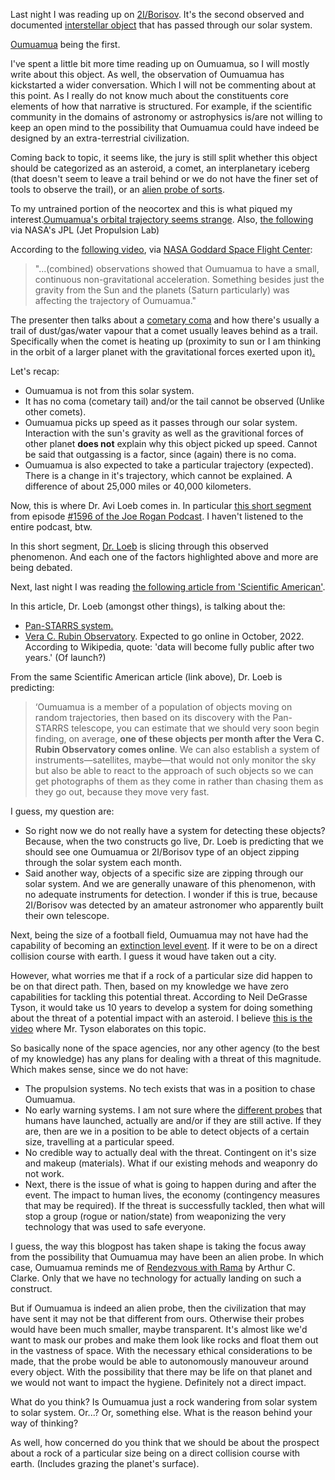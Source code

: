 Last night I was reading up on [2I/Borisov](https://en.wikipedia.org/wiki/2I/Borisov). It's the second observed and documented [interstellar object](https://en.wikipedia.org/wiki/Interstellar_object) that has passed through our solar system.

[Oumuamua](https://en.wikipedia.org/wiki/%CA%BBOumuamua) being the first. 

I've spent a little bit more time reading up on Oumuamua, so I will mostly write about this object. As well, the observation of Oumuamua has kickstarted a wider conversation. Which I will not be commenting about at this point. As I really do not know much about the constituents core elements of how that narrative is structured. For example, if the scientific community in the domains of astronomy or astrophysics is/are not willing to keep an open mind to the possibility that Oumuamua could have indeed be designed by an extra-terrestrial civilization.

Coming back to topic, it seems like, the jury is still split whether this object should be categorized as an asteroid, a comet, an interplanetary iceberg (that doesn't seem to leave a trail behind or we do not have the finer set of tools to observe the trail), or an [alien probe of sorts](https://en.wikipedia.org/wiki/Avi_Loeb#%CA%BBOumuamua).

To my untrained portion of the neocortex and this is what piqued my interest.[Oumuamua's orbital trajectory seems strange](https://en.wikipedia.org/wiki/%CA%BBOumuamua#/media/File:Comet_20171025-16_gif.gif). Also, [the following](https://youtu.be/H62WsztrGi0) via NASA's JPL (Jet Propulsion Lab)


According to the [following video](https://youtu.be/PYxhxUik5PY?t=53), via [NASA Goddard Space Flight Center](https://www.nasa.gov/content/goddard-missions-present):
>"...(combined) observations showed that Oumuamua to have a small, continuous non-gravitational acceleration. Something besides just the gravity from the Sun and the planets (Saturn particularly) was affecting the trajectory of Oumuamua."

The presenter then talks about a [cometary coma](https://en.wikipedia.org/wiki/Coma_(cometary)) and how there's usually a trail of dust/gas/water vapour that a comet usually leaves behind as a trail. Specifically when the comet is heating up (proximity to sun or I am thinking in the orbit of a larger planet with the gravitational forces exerted upon it[).](https://getproofed.com/writing-tips/punctuate-brackets/#:~:text=Always%20place%20periods%20outside%20closing,the%20end%20of%20a%20clause.)

Let's recap:
* Oumuamua is not from this solar system. 
* It has no coma (cometary tail) and/or the tail cannot be observed (Unlike other comets).
* Oumuamua picks up speed as it passes through our solar system. Interaction with the sun's gravity as well as the gravitional forces of other planet **does not** explain why this object picked up speed. Cannot be said that outgassing is a factor, since (again) there is no coma. 
* Oumuamua is also expected to take a particular trajectory (expected). There is a change in it's trajectory, which cannot be explained. A difference of about 25,000 miles or 40,000 kilometers.

Now, this is where Dr. Avi Loeb comes in. In particular [this short segment](https://youtu.be/G5gJBZ-3OlY) from episode [#1596 of the Joe Rogan Podcast](https://open.spotify.com/episode/0y7Vfzeua0TyLSAq3CUktH?si=tL50RjRATGqoBkxY42MmFQ&nd=1). I haven't listened to the entire podcast, btw.

In this short segment, [Dr. Loeb](https://www.cfa.harvard.edu/~loeb/) is slicing through this observed phenomenon. And each one of the factors highlighted above and more are being debated. 

Next, last night I was reading [the following article from 'Scientific American'](https://www.scientificamerican.com/article/astronomer-avi-loeb-says-aliens-have-visited-and-hes-not-kidding1/).

In this article, Dr. Loeb (amongst other things), is talking about the:
* [Pan-STARRS system.](https://en.wikipedia.org/wiki/Pan-STARRS)
* [Vera C. Rubin Observatory](https://en.wikipedia.org/wiki/Vera_C._Rubin_Observatory). Expected to go online in October, 2022. According to Wikipedia, quote: 'data will become fully public after two years.' (Of launch?)

From the same Scientific American article (link above), Dr. Loeb is predicting:
> ‘Oumuamua is a member of a population of objects moving on random trajectories, then based on its discovery with the Pan-STARRS telescope, you can estimate that we should very soon begin finding, on average, **one of these objects per month after the Vera C. Rubin Observatory comes online**. We can also establish a system of instruments—satellites, maybe—that would not only monitor the sky but also be able to react to the approach of such objects so we can get photographs of them as they come in rather than chasing them as they go out, because they move very fast.

I guess, my question are:
* So right now we do not really have a system for detecting these objects? Because, when the two constructs go live, Dr. Loeb is predicting that we should see one Oumuamua or 2I/Borisov type of an object zipping through the solar system each month.
* Said another way, objects of a specific size are zipping through our solar system. And we are generally unaware of this phenomenon, with no adequate instruments for detection. I wonder if this is true, because 2I/Borisov was detected by an amateur astronomer who apparently built their own telescope.

Next, being the size of a football field, Oumuamua may not have had the capability of becoming an [extinction level event](https://en.wikipedia.org/wiki/Global_catastrophic_risk#Asteroid_impact). If it were to be on a direct collision course with earth. I guess it woud have taken out a city.

However, what worries me that if a rock of a particular size did happen to be on that direct path. Then, based on my knowledge we have zero capabilities for tackling this potential threat. According to Neil DeGrasse Tyson, it would take us 10 years to develop a system for doing something about the threat of a potential impact with an asteroid. I believe [this is the video](https://youtu.be/HGjYmCn2MfY) where Mr. Tyson elaborates on this topic. 

So basically none of the space agencies, nor any other agency (to the best of my knowledge) has any plans for dealing with a threat of this magnitude. Which makes sense, since we do not have:
* The propulsion systems. No tech exists that was in a position to chase Oumuamua. 
* No early warning systems. I am not sure where the [different probes](https://en.wikipedia.org/wiki/List_of_active_Solar_System_probes) that humans have launched, actually are and/or if they are still active. If they are, then are we in a position to be able to detect objects of a certain size, travelling at a particular speed.
* No credible way to actually deal with the threat. Contingent on it's size and makeup (materials). What if our existing mehods and weaponry do not work. 
* Next, there is the issue of what is going to happen during and after the event. The impact to human lives, the economy (contingency measures that may be required). If the threat is successfully tackled, then what will stop a group (rogue or nation/state) from weaponizing the very technology that was used to safe everyone. 

I guess, the way this blogpost has taken shape is taking the focus away from the possibility that Oumuamua may have been an alien probe. In which case, Oumuamua reminds me of [Rendezvous with Rama](https://en.wikipedia.org/wiki/Rendezvous_with_Rama) by Arthur C. Clarke. Only that we have no technology for actually landing on such a construct. 

But if Oumuamua is indeed an alien probe, then the civilization that may have sent it may not be that different from ours. Otherwise their probes would have been much smaller, maybe transparent. It's almost like we'd want to mask our probes and make them look like rocks and float them out in the vastness of space. With the necessary ethical considerations to be made, that the probe would be able to autonomously manouveur around every object. With the possibility that there may be life on that planet and we would not want to impact the hygiene. Definitely not a direct impact. 

What do you think? Is Oumuamua just a rock wandering from solar system to solar system. Or...? Or, something else. What is the reason behind your way of thinking?

As well, how concerned do you think that we should be about the prospect about a rock of a particular size being on a direct collision course with earth. (Includes grazing the planet's surface).

